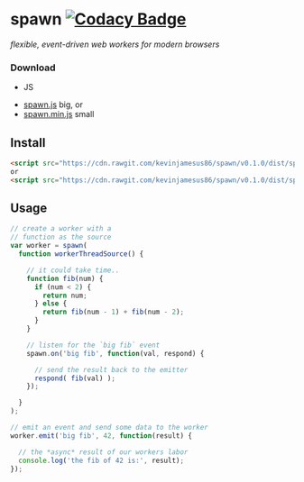 # spawn [![Codacy Badge](https://www.codacy.com/project/badge/4a6d5150e5834dcf94bc08177422e14e)](https://www.codacy.com/app/kevinjamesus86/spawn)
_flexible, event-driven web workers for modern browsers_

### Download

+ JS
 - [spawn.js](https://raw.githubusercontent.com/kevinjamesus86/spawn/master/dist/spawn.js) big, or
 - [spawn.min.js](https://raw.githubusercontent.com/kevinjamesus86/spawn/master/dist/spawn.min.js) small

## Install

```html
<script src="https://cdn.rawgit.com/kevinjamesus86/spawn/v0.1.0/dist/spawn.js"></script>
or
<script src="https://cdn.rawgit.com/kevinjamesus86/spawn/v0.1.0/dist/spawn.min.js"></script>
```

## Usage

```js
// create a worker with a
// function as the source
var worker = spawn(
  function workerThreadSource() {

    // it could take time..
    function fib(num) {
      if (num < 2) {
        return num;
      } else {
        return fib(num - 1) + fib(num - 2);
      }
    }

    // listen for the `big fib` event
    spawn.on('big fib', function(val, respond) {

      // send the result back to the emitter
      respond( fib(val) );
    });

  }
);

// emit an event and send some data to the worker
worker.emit('big fib', 42, function(result) {

  // the *async* result of our workers labor
  console.log('the fib of 42 is:', result);
});
```
